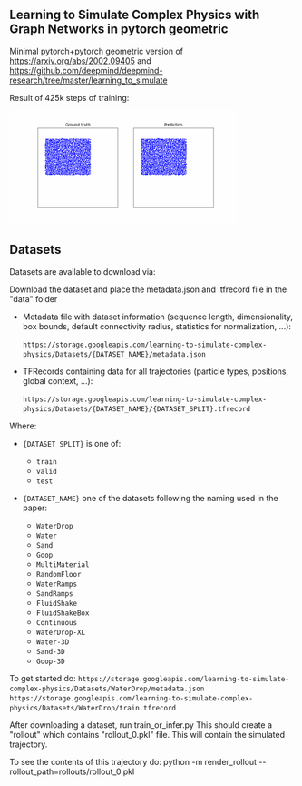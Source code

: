 ## Learning to Simulate Complex Physics with Graph Networks in pytorch geometric
Minimal pytorch+pytorch geometric version of https://arxiv.org/abs/2002.09405 and https://github.com/deepmind/deepmind-research/tree/master/learning_to_simulate

Result of 425k steps of training:

![Alt Text](trained_result.gif)

## Datasets
Datasets are available to download via:

Download the dataset and place the metadata.json and .tfrecord file in the "data" folder

* Metadata file with dataset information (sequence length, dimensionality, box bounds, default connectivity radius, statistics for normalization, ...):

  `https://storage.googleapis.com/learning-to-simulate-complex-physics/Datasets/{DATASET_NAME}/metadata.json`

* TFRecords containing data for all trajectories (particle types, positions, global context, ...):

  `https://storage.googleapis.com/learning-to-simulate-complex-physics/Datasets/{DATASET_NAME}/{DATASET_SPLIT}.tfrecord`

Where:

* `{DATASET_SPLIT}` is one of:
  * `train`
  * `valid`
  * `test`

* `{DATASET_NAME}` one of the datasets following the naming used in the paper:
  * `WaterDrop`
  * `Water`
  * `Sand`
  * `Goop`
  * `MultiMaterial`
  * `RandomFloor`
  * `WaterRamps`
  * `SandRamps`
  * `FluidShake`
  * `FluidShakeBox`
  * `Continuous`
  * `WaterDrop-XL`
  * `Water-3D`
  * `Sand-3D`
  * `Goop-3D`


To get started do: 
`https://storage.googleapis.com/learning-to-simulate-complex-physics/Datasets/WaterDrop/metadata.json`
`https://storage.googleapis.com/learning-to-simulate-complex-physics/Datasets/WaterDrop/train.tfrecord`

After downloading a dataset, run train_or_infer.py
This should create a "rollout" which contains "rollout_0.pkl" file. This will contain the simulated trajectory.

To see the contents of this trajectory do:
python -m render_rollout --rollout_path=rollouts/rollout_0.pkl